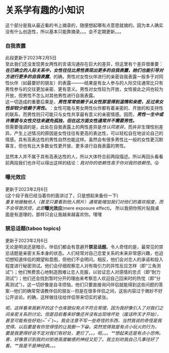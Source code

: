 # 关系学有趣的小知识
这个部分是我从最近看的书上摘录的，随便想起哪有点意思就摘的。因为本人确实没有什么创造性，所以基本只能靠摘录。。。会不定期更新。。。
### 自我表露
此段更新于2023年2月5日   
至此我们还没发现男女两性的言语沟通存在巨大的差异，但这里有个差异很重要：***在已确立的人际关系中，女性往往比男性表现出更多的自我表露，她们也能引导对方进行更多的自我表露***。的确，男性对女性伙伴进行的亲密自我表露一般多于对同性伙伴（如最要好的朋友）的表露———结果是有女人参与的人际交往通常比只有男性参与的交往更加亲密、更有意义。男性对女性较为开放，女性彼此之间也较为开放，但男性不怎么对其他男性进行自我表露。   
这一切造成的重要后果是，***男性常常依赖于从女性那里得到温情和亲密，反过来女性却较少依赖于男性。***：女性可能与男女两性伙伴都有着亲密的、开放的和支持性的联系，而男性则只可能只与女性共享最有意义的亲密情感。因而，***男性一生中或许需要与女性交往来避免孤独，但在这方面女性通常并不需要男性。***   
但需要强调的是，此处在自我表露上的两性差异是*性认同差异*，而并非生理性别差异。产生上述情况的原因是女性往往有更高的表达性，可以轻松自在地谈论自己的情感。具有高表达性的男性自然也能这样。虽然会有很多男性比一般的女性更沉默寡言，但也有比大多数女性更开放、更多进行自我表露的男性。  

显然本人并不属于具有高表达性的人，所以大体符合前两段描述。所以再回头看看前两段我们也许可以得出这样的结论：*我对你的依赖性高于你对我的依赖性*。😜    
### 曝光效应 
更新于2023年2月6日  
(这个段子我已经当着你的面讲过了，只是想起来备份一下)  
*重复地接触他人（甚至只要看到他人照片）通常能增加我们对他们的喜欢程度，而不会导致厌烦，此即***曝光效应**(mere exposure effect)。 
所以我把你照片贴我桌面是有道理的，那样只会让我越来越喜欢你。嘿嘿   
### 禁忌话题(taboo topics)
更新于2023年2月6日    
无论是明说还是暗示，伴侣们都会有意避开**禁忌话题**。令人奇怪的是，最常见的禁忌话题是亲密关系本身的状态。人们经常对自己恋爱关系的未来非常感兴趣，也迫切想知道伴侣的期望和意图，但他们不会明问。相反，他们会对恋人的承诺和投入程度进行秘密测试。他们会仔细观察恋人对有吸引力的异性反应怎样（即“三角测试”）；他们煞费苦心地制造困难让恋人克服，以验证恋人对感情的忠贞（即“耐力测试”）；他们还会找到暂时分开的理由来考察恋人欢迎自己回来时的热忱（即“分离测试”）。这一切好像是自寻烦恼，他们只要直接询问伴侣就能得到这些问题的答案--他们的确常常请教伴侣的朋友--但是在很多伴侣之间，这些内容过于微妙不好公开谈论。的确，这样做往往给伴侣带来切实的紧张。  

*呃，这样看来我新开的这个仓库貌似有点不符合常理，因为我好像引入了对我们之间亲密关系的讨论。但是目前看来好像还并没有出现啥坏处（废话昨天才开始），甚至可能有些好处(⁠~⁠‾⁠▿⁠‾⁠)⁠~。我会注意不写一些奇怪的东西，当然我说的奇怪是我觉得。以后要是有你觉得怪的让我删一下😁。突然觉得我是有点小玩火的行为，要是我更得好说不定对我们有好处，更烂了。。。呃。。。艹想起来还是有点小恐怖。害，好像意识到我的对拒绝高度敏感的神经又犯了。我立刻劝我自己凡事往好了看。艹我是不是神经病。。。*
